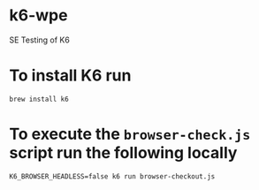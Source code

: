 # k6-wpe
SE Testing of K6

# To install K6 run 
```
brew install k6
```


# To execute the ```browser-check.js``` script run the following locally

```
K6_BROWSER_HEADLESS=false k6 run browser-checkout.js
```  
